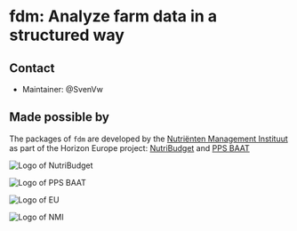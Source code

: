 # fdm: Analyze farm data in a structured way


## Contact
* Maintainer: @SvenVw

## Made possible by
The packages of `fdm` are developed by the [Nutriënten Management Instituut](https://www.nmi-agro.nl/) as part of the Horizon Europe project: [NutriBudget](https://www.nutribudget.eu/) and [PPS BAAT](https://www.handboekbodemenbemesting.nl/nl/handboekbodemenbemesting/pps-baat.htm)

![Logo of NutriBudget](https://www.nutribudget.eu/wp-content/themes/nutribudget/images/logo-nutribudget.png)

![Logo of PPS BAAT](https://www.beterbodembeheer.nl/wp-content/uploads/2024/01/pps-baat-projectlogo.png)

![Logo of EU](https://ec.europa.eu/regional_policy/images/information-sources/logo-download-center/eu_funded_en.jpg)

![Logo of NMI](https://media.licdn.com/dms/image/C560BAQEYGcm4HjNnxA/company-logo_200_200/0?e=2159024400&v=beta&t=u40rJ7bixPWB2SAqaj3KCKzJRoKcqf0wUXCdmsTDQvw)